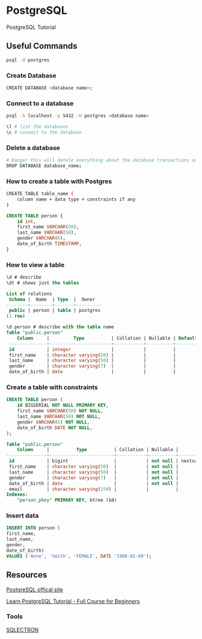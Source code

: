 # PostgreSQL
PostgreSQL  Tutorial 

## Useful Commands

```bash
psql -U postgres
```

### Create Database

```bash
CREATE DATABASE <database name>;
```

### Connect to a database

```bash
psql -h localhost -p 5432 -U postgres <database name>

\l # list the databases
\c # connect to the database
```
### Delete a database

```bash
# Danger this will detele everything about the database transactions and data
DROP DATABASE database_name;
```

### How to create a table with Postgres

```bash
CREATE TABLE table_name (
	column name + data type + constraints if any
)
```

```sql
CREATE TABLE person {
	id int,
	first_name VARCHAR(50),
	last_name VARCHAR(50),
	gender VARCHAR(6),
	date_of_birth TIMESTAMP,
}
```

### How to view a table

```sql
\d # describe
\dt # shows just the tables

List of relations
 Schema |  Name  | Type  |  Owner
--------+--------+-------+----------
 public | person | table | postgres
(1 row)

\d person # describe with the table name
Table "public.person"
    Column     |         Type          | Collation | Nullable | Default
---------------+-----------------------+-----------+----------+---------
 id            | integer               |           |          |
 first_name    | character varying(50) |           |          |
 last_name     | character varying(50) |           |          |
 gender        | character varying(7)  |           |          |
 date_of_birth | date                  |           |          |
```

### Create a table with constraints

```sql
CREATE TABLE person (
	id BIGSERIAL NOT NULL PRIMARY KEY, 
	first_name VARCHAR(50) NOT NULL,
	last_name VARCHAR(50) NOT NULL,
	gender VARCHAR(6) NOT NULL,
	date_of_birth DATE NOT NULL,
);

Table "public.person"
    Column     |          Type          | Collation | Nullable |              Default
---------------+------------------------+-----------+----------+------------------------------------
 id            | bigint                 |           | not null | nextval('person_id_seq'::regclass)
 first_name    | character varying(50)  |           | not null |
 last_name     | character varying(50)  |           | not null |
 gender        | character varying(7)   |           | not null |
 date_of_birth | date                   |           | not null |
 email         | character varying(150) |           |          |
Indexes:
    "person_pkey" PRIMARY KEY, btree (id)
```

### Insert data

```sql
INSERT INTO person (
first_name,
last_name,
gender,
date_of_birth)
VALUES ('Anne', 'Smith', 'FEMALE', DATE '1988-01-09');
```
## Resources
[PostgreSQL offical site](https://www.postgresql.org/)

[Learn PostgreSQL Tutorial - Full Course for Beginners](https://www.youtube.com/watch?v=qw--VYLpxG4)

### Tools
[SQLECTRON](https://sqlectron.github.io/)